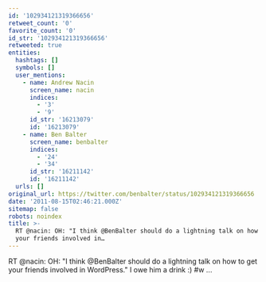 ```yaml
---
id: '102934121319366656'
retweet_count: '0'
favorite_count: '0'
id_str: '102934121319366656'
retweeted: true
entities:
  hashtags: []
  symbols: []
  user_mentions:
    - name: Andrew Nacin
      screen_name: nacin
      indices:
        - '3'
        - '9'
      id_str: '16213079'
      id: '16213079'
    - name: Ben Balter
      screen_name: benbalter
      indices:
        - '24'
        - '34'
      id_str: '16211142'
      id: '16211142'
  urls: []
original_url: https://twitter.com/benbalter/status/102934121319366656
date: '2011-08-15T02:46:21.000Z'
sitemap: false
robots: noindex
title: >-
  RT @nacin: OH: "I think @BenBalter should do a lightning talk on how to get
  your friends involved in…
---
```


RT @nacin: OH: "I think @BenBalter should do a lightning talk on how to get your friends involved in WordPress." I owe him a drink :) #w ...